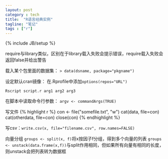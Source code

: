 ```yaml
---
layout: post
category : tech
title:  "R语言经典实例"
tagline: "笔记"
tags : ["r"] 
---
```

{% include JB/setup %}

require与library类似，区别在于library载入失败会提示错误，require载入失败会返回false并给出警告

载入某个包里面的数据集：
``> data(dsname, package="pkgname")``

设定默认cran镜像：
在.Rprofile中添加``options(repos="URL")``

``Rscript script.r arg1 arg2 arg3``

在脚本中读取命令行参数：
``argv <- commandArgs(TRUE)``

写文件
{% highlight r %}
con <- file("somefile.txt", "w")
cat(data, file=con)
cat(otherdata, file=con)
close(con)
{% endhighlight %}

写csv：``write.csv(x, file="filename.csv", row.names=FALSE)``

向量分组
``groups <- split(x, f)``将x按因子f分组，得到多个向量的列表
``groups <- unstack(data.frame(x,f))``与split作用相同，但如果所有向量有相同的长度，则unstack会把列表转为数据框
